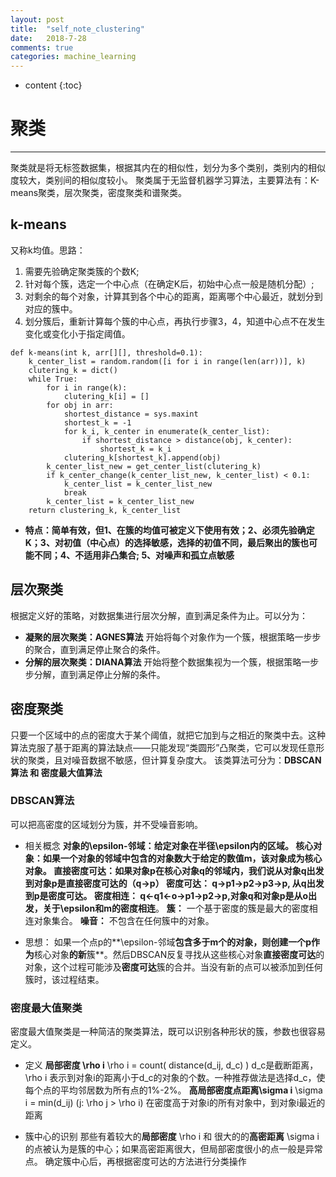 ```yaml
---
layout: post
title:  "self_note_clustering"
date:   2018-7-28
comments: true
categories: machine_learning
---
```


* content
{:toc}


# 聚类
---
聚类就是将无标签数据集，根据其内在的相似性，划分为多个类别，类别内的相似度较大，类别间的相似度较小。
聚类属于无监督机器学习算法，主要算法有：K-means聚类，层次聚类，密度聚类和谱聚类。
## k-means
又称k均值。思路：
1. 需要先验确定聚类簇的个数K;
2. 针对每个簇，选定一个中心点（在确定K后，初始中心点一般是随机分配）;
3. 对剩余的每个对象，计算其到各个中心的距离，距离哪个中心最近，就划分到对应的簇中。
4. 划分簇后，重新计算每个簇的中心点，再执行步骤3，4，知道中心点不在发生变化或变化小于指定阈值。

```
def k-means(int k, arr[][], threshold=0.1):
    k_center_list = random.random([i for i in range(len(arr))], k)
    clutering_k = dict()
    while True:
        for i in range(k):
            clutering_k[i] = []
        for obj in arr:
            shortest_distance = sys.maxint
            shortest_k = -1
            for k_i, k_center in enumerate(k_center_list):
                if shortest_distance > distance(obj, k_center):
                    shortest_k = k_i
            clutering_k[shortest_k].append(obj)
        k_center_list_new = get_center_list(clutering_k)
        if k_center_change(k_center_list_new, k_center_list) < 0.1:
            k_center_list = k_center_list_new
            break
        k_center_list = k_center_list_new
    return clustering_k, k_center_list
```
 * **特点：简单有效，但1、在簇的均值可被定义下使用有效；2、必须先验确定K；3、对初值（中心点）的选择敏感，选择的初值不同，最后聚出的簇也可能不同；4、不适用非凸集合; 5、对噪声和孤立点敏感**
 
## 层次聚类
根据定义好的策略，对数据集进行层次分解，直到满足条件为止。可以分为：

 * **凝聚的层次聚类：AGNES算法**
 开始将每个对象作为一个簇，根据策略一步步的聚合，直到满足停止聚合的条件。
 * **分解的层次聚类：DIANA算法**
 开始将整个数据集视为一个簇，根据策略一步步分解，直到满足停止分解的条件。

## 密度聚类
只要一个区域中的点的密度大于某个阈值，就把它加到与之相近的聚类中去。这种算法克服了基于距离的算法缺点——只能发现“类圆形”凸聚类，它可以发现任意形状的聚类，且对噪音数据不敏感，但计算复杂度大。
该类算法可分为：**DBSCAN算法 和 密度最大值算法**
### DBSCAN算法
可以把高密度的区域划分为簇，并不受噪音影响。

* 相关概念
**对象的\epsilon-邻域：**给定对象在半径\epsilon内的区域。
**核心对象：**如果一个对象的邻域中包含的对象数大于给定的数值m，该对象成为**核心对象**。
**直接密度可达：**如果对象p在核心对象q的邻域内，我们说从对象q出发到对象p是**直接密度可达**的（q->p）
**密度可达：** q->p1->p2->p3->p, 从q出发到p是密度可达。
**密度相连：** q<-q1<-o->p1->p2->p,对象q和对象p是从o出发，关于\epsilon和m的**密度相连**。
**簇：** 一个基于密度的簇是最大的密度相连对象集合。
**噪音：** 不包含在任何簇中的对象。

* 思想：
如果一个点p的**\epsilon-邻域**包含多于m个的对象，则创建一个p作为**核心对象**的新**簇**。然后DBSCAN反复寻找从这些核心对象**直接密度可达**的对象，这个过程可能涉及**密度可达**簇的合并。当没有新的点可以被添加到任何簇时，该过程结束。


### 密度最大值聚类
密度最大值聚类是一种简洁的聚类算法，既可以识别各种形状的簇，参数也很容易定义。

* 定义
**局部密度 \rho i**
\rho i = count( distance(d_ij, d_c) )
d_c是截断距离，\rho i 表示到对象i的距离小于d_c的对象的个数。一种推荐做法是选择d_c，使每个点的平均邻居数为所有点的1%-2%。
**高局部密度点距离\sigma i**
\sigma i = min(d_ij) (j: \rho j > \rho i)
在密度高于对象i的所有对象中，到对象i最近的距离

* 簇中心的识别
那些有着较大的**局部密度** \rho i 和 很大的的**高密距离** \sigma i的点被认为是簇的中心；如果高密距离很大，但局部密度很小的点一般是异常点。
确定簇中心后，再根据密度可达的方法进行分类操作
